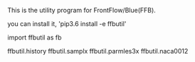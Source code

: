 This is the utility program for FrontFlow/Blue(FFB).

you can install it, 'pip3.6 install -e ffbutil'

import ffbutil as fb

ffbutil.history
ffbutil.samplx
ffbutil.parmles3x
ffbutil.naca0012
